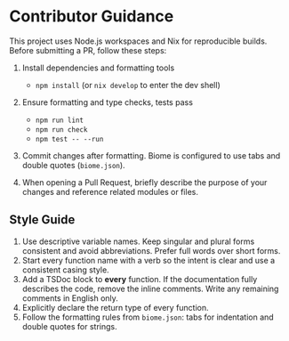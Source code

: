 # Contributor Guidance

This project uses Node.js workspaces and Nix for reproducible builds.
Before submitting a PR, follow these steps:

1. Install dependencies and formatting tools
   - `npm install` (or `nix develop` to enter the dev shell)

2. Ensure formatting and type checks, tests pass
   - `npm run lint`
   - `npm run check`
   - `npm test -- --run`

3. Commit changes after formatting. Biome is configured to use tabs and
   double quotes (`biome.json`).

4. When opening a Pull Request, briefly describe the purpose of your
   changes and reference related modules or files.

## Style Guide

1. Use descriptive variable names. Keep singular and plural forms
   consistent and avoid abbreviations. Prefer full words over short
   forms.
2. Start every function name with a verb so the intent is clear and use
   a consistent casing style.
3. Add a TSDoc block to **every** function. If the documentation fully
   describes the code, remove the inline comments. Write any remaining
   comments in English only.
4. Explicitly declare the return type of every function.
5. Follow the formatting rules from `biome.json`: tabs for indentation and
   double quotes for strings.
